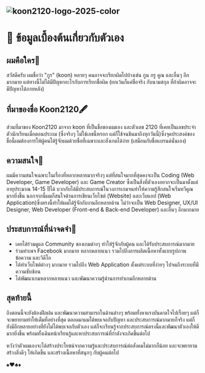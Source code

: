 ![koon2120-logo-2025-color](https://github.com/user-attachments/assets/9e8265bf-b55a-4ec0-8e80-8edb24c9c2eb)
---
# 🙂 ข้อมูลเบื้องต้นเกี่ยวกับตัวเอง

## ผมคือใคร🤨
สวัสดีครับ ผมชื่อว่า "กูร" (koon) หลายๆ คนอาจจะเรียกผิดไปบ้างเช่น กูน กรู คูณ และอื่นๆ อีกมากมาย แต่ทางนี้ไม่ได้มีปัญหาอะไรกับการเรียกชื่อผิด (ยกเว้นก็แค่ชื่อจริง กับนามสกุล ที่ถ้าผิดอาจจะมีปัญหาได้ภายหลัง)

## ที่มาของชื่อ Koon2120🖋
ส่วนที่มาของ Koon2120 มาจาก koon ที่เป็นชื่อของผมเอง และตัวเลข 2120 ที่เคยเป็นเลขประจำตัวนักเรียนเมื่อตอนประถม (ซึ่งจริงๆ ไม่ใช่เลขนี้หรอก แต่ก็ใช้จนชินมาถึงทุกวันนี้)ซึ่งจุดประสงค์ของชื่อนี้ผมต้องการให้ผู้คนได้รู้จักผมด้วยชื่อที่เฉพาะและสังเกตได้ง่าย (เสมือนกับชื่อแบรนด์นั่นเอง)

## ความสนใจ💭
ผมมีความสนใจเฉพาะในเรื่องที่หลากหลายมากจริงๆ แต่ที่สนใจมากที่สุดคงจะเป็น Coding (Web Developer, Game Developer) และ Game Creator ซึ่งเป็นสิ่งที่ตัวเองอยากจะเป็นมาตั้งแต่อายุประมาณ 14-15 ปีได้ บวกกับได้มีประสบการณ์ในวงการเกมจนทำให้ความรู้สึกสนใจเริ่มทวีคูณมากยิ่งขึ้น นอกจากนี้ผมก็สนใจด้านการเขียนเว็บไซต์ (Website) และเว็บแอป (Web Application)ซึ่งตรงนี้ทำให้ผมได้รู้จักกับงานอีกหลายด้าน ไม่ว่าจะเป็น Web Designer, UX/UI Designer, Web Developer (Front-end & Back-end Developer) และอื่นๆ อีกมากมาย

## ประสบการณ์ที่น่าจดจำ📝
- เคยได้ร่วมดูแล Community ของเกมต่างๆ ทำให้รู้จักกับผู้คน และได้รับประสบการณ์มากมาย
- ร่วมทำเพจ Facebook มากมาย หลากหลายแนว รวมไปถึงการผลิตเนื้อหาทั้งแบบรูปภาพ ข้อความ และวิดีโอ
- ได้ทำเว็บไซต์ต่างๆ มากมาย รวมไปถึง Web Application ตั้งแต่ระบบที่ง่ายๆ ไปจนถึงระบบที่มีความซับซ้อน
- ได้พัฒนาเกมหลากหลายแนว และพัฒนาความรู้ด้านการทำเกมอีกหลายด้าน

## สุดท้ายนี้
ถึงตอนนี้จะยังต้องฝึกฝน และพัฒนาความสามารถในด้านต่างๆ พร้อมทั้งหาแรงบันดาลใจไปเรื่อยๆ แต่ก็จะพยายามทำให้เต็มที่อย่างที่สุด ตลอดมาผมได้พบเจอกับปัญหา และประสบการณ์มากมายก็จริง แต่ก็ยังมีอีกหลายอย่างที่ยังไม่ได้พบเจอกับตัวเอง แต่ก็จะเรียนรู้จากประสบการณ์ตรงนี้และพัฒนาตัวเองให้ดีมากยิ่งขึ้น พร้อมทั้งเดินหน้าเรียนรู้และหาประสบการณ์ที่กำลังจะเกิดขึ้นต่อไป

หวังว่าตัวผมเองจะได้สร้างประโยชน์จากความรู้และประสบการณ์ต่อสังคมไม่มากก็น้อย และจะพยายามสร้างสิ่งดีๆ ให้เกิดขึ้น และสร้างเนื้อหาที่สนุกๆ กับผู้คนต่อไป

♠️♥️♣️♦️
